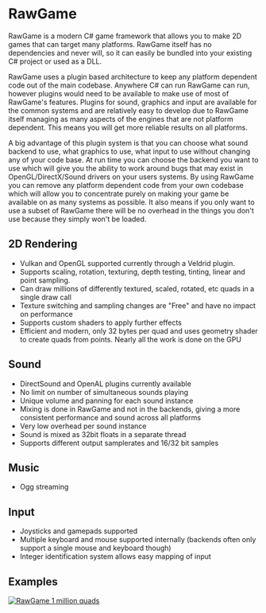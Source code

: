# RawGame
RawGame is a modern C# game framework that allows you to make 2D games that can target many platforms. RawGame itself has no dependencies and never will, so it can easily be bundled into your existing C# project or used as a DLL.

RawGame uses a plugin based architecture to keep any platform dependent code out of the main codebase. Anywhere C# can run RawGame can run, however plugins would need to be available to make use of most of RawGame's features. Plugins for sound, graphics and input are available for the common systems and are relatively easy to develop due to RawGame itself managing as many aspects of the engines that are not platform dependent. This means you will get more reliable results on all platforms.

A big advantage of this plugin system is that you can choose what sound backend to use, what graphics to use, what input to use without changing any of your code base. At run time you can choose the backend you want to use which will give you the ability to work around bugs that may exist in OpenGL/DirectX/Sound drivers on your users systems. By using RawGame you can remove any platform dependent code from your own codebase which will allow you to concentrate purely on making your game be available on as many systems as possible. It also means if you only want to use a subset of RawGame there will be no overhead in the things you don't use because they simply won't be loaded.

## 2D Rendering
- Vulkan and OpenGL supported currently through a Veldrid plugin.
- Supports scaling, rotation, texturing, depth testing, tinting, linear and point sampling.
- Can draw millions of differently textured, scaled, rotated, etc quads in a single draw call
- Texture switching and sampling changes are "Free" and have no impact on performance
- Supports custom shaders to apply further effects
- Efficient and modern, only 32 bytes per quad and uses geometry shader to create quads from points. Nearly all the work is done on the GPU

## Sound
- DirectSound and OpenAL plugins currently available
- No limit on number of simultaneous sounds playing
- Unique volume and panning for each sound instance
- Mixing is done in RawGame and not in the backends, giving a more consistent performance and sound across all platforms
- Very low overhead per sound instance
- Sound is mixed as 32bit floats in a separate thread
- Supports different output samplerates and 16/32 bit samples

## Music
- Ogg streaming

## Input
- Joysticks and gamepads supported
- Multiple keyboard and mouse supported internally (backends often only support a single mouse and keyboard though)
- Integer identification system allows easy mapping of input


## Examples
[![RawGame 1 million quads](http://img.youtube.com/vi/0ewft5baBkY/0.jpg)](https://www.youtube.com/watch?v=0ewft5baBkY "1 million quads")

